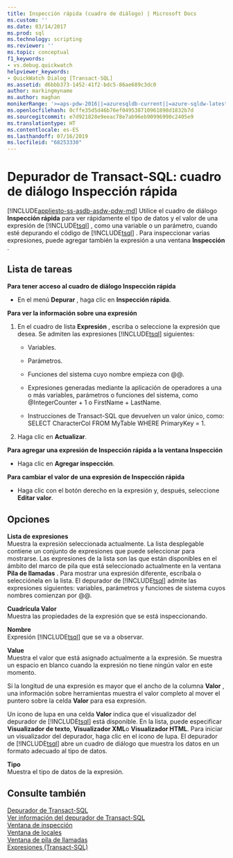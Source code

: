 ```yaml
---
title: Inspección rápida (cuadro de diálogo) | Microsoft Docs
ms.custom: ''
ms.date: 03/14/2017
ms.prod: sql
ms.technology: scripting
ms.reviewer: ''
ms.topic: conceptual
f1_keywords:
- vs.debug.quickwatch
helpviewer_keywords:
- QuickWatch Dialog [Transact-SQL]
ms.assetid: d6bbb373-1452-41f2-bdc5-86ae689c3dc0
author: markingmyname
ms.author: maghan
monikerRange: '>=aps-pdw-2016||=azuresqldb-current||=azure-sqldw-latest||>=sql-server-2016||=sqlallproducts-allversions||>=sql-server-linux-2017||=azuresqldb-mi-current'
ms.openlocfilehash: 0cffe35d5d46b76ef049538710961898d1832b7d
ms.sourcegitcommit: e7d921828e9eeac78e7ab96eb90996990c2405e9
ms.translationtype: HT
ms.contentlocale: es-ES
ms.lasthandoff: 07/16/2019
ms.locfileid: "68253330"
---
```

# <a name="transact-sql-debugger---quickwatch-dialog-box"></a>Depurador de Transact-SQL: cuadro de diálogo Inspección rápida
[!INCLUDE[appliesto-ss-asdb-asdw-pdw-md](../../includes/appliesto-ss-asdb-asdw-pdw-md.md)]
  Utilice el cuadro de diálogo **Inspección rápida** para ver rápidamente el tipo de datos y el valor de una expresión de [!INCLUDE[tsql](../../includes/tsql-md.md)] , como una variable o un parámetro, cuando esté depurando el código de [!INCLUDE[tsql](../../includes/tsql-md.md)] . Para inspeccionar varias expresiones, puede agregar también la expresión a una ventana **Inspección** .  
  
## <a name="task-list"></a>Lista de tareas  
 **Para tener acceso al cuadro de diálogo Inspección rápida**  
  
-   En el menú **Depurar** , haga clic en **Inspección rápida**.  
  
 **Para ver la información sobre una expresión**  
  
1.  En el cuadro de lista **Expresión** , escriba o seleccione la expresión que desea. Se admiten las expresiones [!INCLUDE[tsql](../../includes/tsql-md.md)] siguientes:  
  
    -   Variables.  
  
    -   Parámetros.  
  
    -   Funciones del sistema cuyo nombre empieza con @@.  
  
    -   Expresiones generadas mediante la aplicación de operadores a una o más variables, parámetros o funciones del sistema, como @IntegerCounter + 1 o FirstName + LastName.  
  
    -   Instrucciones de Transact-SQL que devuelven un valor único, como: SELECT CharacterCol FROM MyTable WHERE PrimaryKey = 1.  
  
2.  Haga clic en **Actualizar**.  
  
 **Para agregar una expresión de Inspección rápida a la ventana Inspección**  
  
-   Haga clic en **Agregar inspección**.  
  
 **Para cambiar el valor de una expresión de Inspección rápida**  
  
-   Haga clic con el botón derecho en la expresión y, después, seleccione **Editar valor**.  
  
## <a name="options"></a>Opciones  
 **Lista de expresiones**  
 Muestra la expresión seleccionada actualmente. La lista desplegable contiene un conjunto de expresiones que puede seleccionar para mostrarse. Las expresiones de la lista son las que están disponibles en el ámbito del marco de pila que está seleccionado actualmente en la ventana **Pila de llamadas** . Para mostrar una expresión diferente, escríbala o selecciónela en la lista. El depurador de [!INCLUDE[tsql](../../includes/tsql-md.md)] admite las expresiones siguientes: variables, parámetros y funciones de sistema cuyos nombres comienzan por @@.  
  
 **Cuadrícula Valor**  
 Muestra las propiedades de la expresión que se está inspeccionando.  
  
 **Nombre**  
 Expresión [!INCLUDE[tsql](../../includes/tsql-md.md)] que se va a observar.  
  
 **Value**  
 Muestra el valor que está asignado actualmente a la expresión. Se muestra un espacio en blanco cuando la expresión no tiene ningún valor en este momento.  
  
 Si la longitud de una expresión es mayor que el ancho de la columna **Valor** , una información sobre herramientas muestra el valor completo al mover el puntero sobre la celda **Valor** para esa expresión.  
  
 Un icono de lupa en una celda **Valor** indica que el visualizador del depurador de [!INCLUDE[tsql](../../includes/tsql-md.md)] está disponible. En la lista, puede especificar **Visualizador de texto**, **Visualizador XML**o **Visualizador HTML**. Para iniciar un visualizador del depurador, haga clic en el icono de lupa. El depurador de [!INCLUDE[tsql](../../includes/tsql-md.md)] abre un cuadro de diálogo que muestra los datos en un formato adecuado al tipo de datos.  
  
 **Tipo**  
 Muestra el tipo de datos de la expresión.  
  
## <a name="see-also"></a>Consulte también  
 [Depurador de Transact-SQL](../../relational-databases/scripting/transact-sql-debugger.md)   
 [Ver información del depurador de Transact-SQL](../../relational-databases/scripting/transact-sql-debugger-information.md)   
 [Ventana de inspección](../../relational-databases/scripting/transact-sql-debugger-watch-window.md)   
 [Ventana de locales](../../relational-databases/scripting/transact-sql-debugger-locals-window.md)   
 [Ventana de pila de llamadas](../../relational-databases/scripting/transact-sql-debugger-call-stack-window.md)   
 [Expresiones &#40;Transact-SQL&#41;](../../t-sql/language-elements/expressions-transact-sql.md)  
  
  
